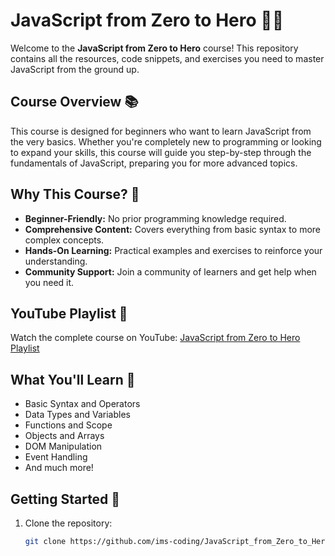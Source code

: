 # JavaScript from Zero to Hero 🦸‍♂️

Welcome to the **JavaScript from Zero to Hero** course! This repository contains all the resources, code snippets, and exercises you need to master JavaScript from the ground up.

## Course Overview 📚

This course is designed for beginners who want to learn JavaScript from the very basics. Whether you're completely new to programming or looking to expand your skills, this course will guide you step-by-step through the fundamentals of JavaScript, preparing you for more advanced topics.

## Why This Course? 🤔

- **Beginner-Friendly:** No prior programming knowledge required.
- **Comprehensive Content:** Covers everything from basic syntax to more complex concepts.
- **Hands-On Learning:** Practical examples and exercises to reinforce your understanding.
- **Community Support:** Join a community of learners and get help when you need it.

## YouTube Playlist 🎥

Watch the complete course on YouTube: [JavaScript from Zero to Hero Playlist](https://www.youtube.com/playlist?list=PLk-nkX3FGRXE8HOi9RxhDmp8fh5fAgNbG)

## What You'll Learn 🧠

- Basic Syntax and Operators
- Data Types and Variables
- Functions and Scope
- Objects and Arrays
- DOM Manipulation
- Event Handling
- And much more!

## Getting Started 🚀

1. Clone the repository:
   ```bash
   git clone https://github.com/ims-coding/JavaScript_from_Zero_to_Hero_Course.git
